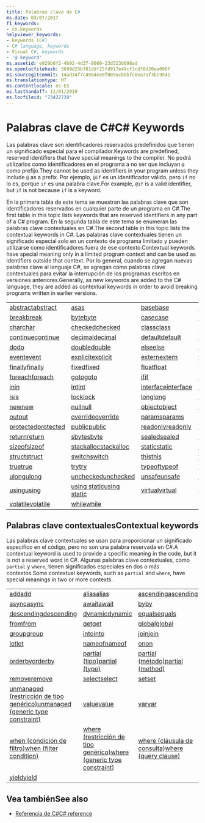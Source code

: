 ```yaml
---
title: Palabras clave de C#
ms.date: 03/07/2017
f1_keywords:
- cs.keywords
helpviewer_keywords:
- keywords [C#]
- C# language, keywords
- Visual C#, keywords
- '@ keyword'
ms.assetid: e929b0f2-4b92-4d37-8060-23d323b098ad
ms.openlocfilehash: 3699d25b781ddf25fd917e49cf3cdf8d20ea090f
ms.sourcegitcommit: 14ad34f7c4564ee0f009acb8bfc0ea7af3bc9541
ms.translationtype: HT
ms.contentlocale: es-ES
ms.lasthandoff: 11/01/2019
ms.locfileid: "73422739"
---
```

# <a name="c-keywords"></a><span data-ttu-id="cac45-102">Palabras clave de C#</span><span class="sxs-lookup"><span data-stu-id="cac45-102">C# Keywords</span></span>

<span data-ttu-id="cac45-103">Las palabras clave son identificadores reservados predefinidos que tienen un significado especial para el compilador.</span><span class="sxs-lookup"><span data-stu-id="cac45-103">Keywords are predefined, reserved identifiers that have special meanings to the compiler.</span></span> <span data-ttu-id="cac45-104">No podrá utilizarlos como identificadores en el programa a no ser que incluyan `@` como prefijo.</span><span class="sxs-lookup"><span data-stu-id="cac45-104">They cannot be used as identifiers in your program unless they include `@` as a prefix.</span></span> <span data-ttu-id="cac45-105">Por ejemplo, `@if` es un identificador válido, pero `if` no lo es, porque `if` es una palabra clave.</span><span class="sxs-lookup"><span data-stu-id="cac45-105">For example, `@if` is a valid identifier, but `if` is not because `if` is a keyword.</span></span>  
  
 <span data-ttu-id="cac45-106">En la primera tabla de este tema se muestran las palabras clave que son identificadores reservados en cualquier parte de un programa en C#.</span><span class="sxs-lookup"><span data-stu-id="cac45-106">The first table in this topic lists keywords that are reserved identifiers in any part of a C# program.</span></span> <span data-ttu-id="cac45-107">En la segunda tabla de este tema se enumeran las palabras clave contextuales en C#.</span><span class="sxs-lookup"><span data-stu-id="cac45-107">The second table in this topic lists the contextual keywords in C#.</span></span> <span data-ttu-id="cac45-108">Las palabras clave contextuales tienen un significado especial solo en un contexto de programa limitado y pueden utilizarse como identificadores fuera de ese contexto.</span><span class="sxs-lookup"><span data-stu-id="cac45-108">Contextual keywords have special meaning only in a limited program context and can be used as identifiers outside that context.</span></span> <span data-ttu-id="cac45-109">Por lo general, cuando se agregan nuevas palabras clave al lenguaje C#, se agregan como palabras clave contextuales para evitar la interrupción de los programas escritos en versiones anteriores.</span><span class="sxs-lookup"><span data-stu-id="cac45-109">Generally, as new keywords are added to the C# language, they are added as contextual keywords in order to avoid breaking programs written in earlier versions.</span></span>  
  
|||||  
|---|---|---|---|  
|[<span data-ttu-id="cac45-110">abstract</span><span class="sxs-lookup"><span data-stu-id="cac45-110">abstract</span></span>](abstract.md)|[<span data-ttu-id="cac45-111">as</span><span class="sxs-lookup"><span data-stu-id="cac45-111">as</span></span>](../operators/type-testing-and-cast.md#as-operator)|[<span data-ttu-id="cac45-112">base</span><span class="sxs-lookup"><span data-stu-id="cac45-112">base</span></span>](base.md)|[<span data-ttu-id="cac45-113">bool</span><span class="sxs-lookup"><span data-stu-id="cac45-113">bool</span></span>](bool.md)|  
|[<span data-ttu-id="cac45-114">break</span><span class="sxs-lookup"><span data-stu-id="cac45-114">break</span></span>](break.md)|[<span data-ttu-id="cac45-115">byte</span><span class="sxs-lookup"><span data-stu-id="cac45-115">byte</span></span>](../builtin-types/integral-numeric-types.md)|[<span data-ttu-id="cac45-116">case</span><span class="sxs-lookup"><span data-stu-id="cac45-116">case</span></span>](switch.md)|[<span data-ttu-id="cac45-117">catch</span><span class="sxs-lookup"><span data-stu-id="cac45-117">catch</span></span>](try-catch.md)|  
|[<span data-ttu-id="cac45-118">char</span><span class="sxs-lookup"><span data-stu-id="cac45-118">char</span></span>](char.md)|[<span data-ttu-id="cac45-119">checked</span><span class="sxs-lookup"><span data-stu-id="cac45-119">checked</span></span>](checked.md)|[<span data-ttu-id="cac45-120">class</span><span class="sxs-lookup"><span data-stu-id="cac45-120">class</span></span>](class.md)|[<span data-ttu-id="cac45-121">const</span><span class="sxs-lookup"><span data-stu-id="cac45-121">const</span></span>](const.md)|  
|[<span data-ttu-id="cac45-122">continue</span><span class="sxs-lookup"><span data-stu-id="cac45-122">continue</span></span>](continue.md)|[<span data-ttu-id="cac45-123">decimal</span><span class="sxs-lookup"><span data-stu-id="cac45-123">decimal</span></span>](../builtin-types/floating-point-numeric-types.md)|[<span data-ttu-id="cac45-124">default</span><span class="sxs-lookup"><span data-stu-id="cac45-124">default</span></span>](default.md)|[<span data-ttu-id="cac45-125">delegate</span><span class="sxs-lookup"><span data-stu-id="cac45-125">delegate</span></span>](../builtin-types/reference-types.md)|  
|[<span data-ttu-id="cac45-126">do</span><span class="sxs-lookup"><span data-stu-id="cac45-126">do</span></span>](do.md)|[<span data-ttu-id="cac45-127">double</span><span class="sxs-lookup"><span data-stu-id="cac45-127">double</span></span>](../builtin-types/floating-point-numeric-types.md)|[<span data-ttu-id="cac45-128">else</span><span class="sxs-lookup"><span data-stu-id="cac45-128">else</span></span>](if-else.md)|[<span data-ttu-id="cac45-129">enum</span><span class="sxs-lookup"><span data-stu-id="cac45-129">enum</span></span>](enum.md)|  
|[<span data-ttu-id="cac45-130">event</span><span class="sxs-lookup"><span data-stu-id="cac45-130">event</span></span>](event.md)|[<span data-ttu-id="cac45-131">explicit</span><span class="sxs-lookup"><span data-stu-id="cac45-131">explicit</span></span>](../operators/user-defined-conversion-operators.md)|[<span data-ttu-id="cac45-132">extern</span><span class="sxs-lookup"><span data-stu-id="cac45-132">extern</span></span>](extern.md)|[<span data-ttu-id="cac45-133">false</span><span class="sxs-lookup"><span data-stu-id="cac45-133">false</span></span>](false-literal.md)|  
|[<span data-ttu-id="cac45-134">finally</span><span class="sxs-lookup"><span data-stu-id="cac45-134">finally</span></span>](try-finally.md)|[<span data-ttu-id="cac45-135">fixed</span><span class="sxs-lookup"><span data-stu-id="cac45-135">fixed</span></span>](fixed-statement.md)|[<span data-ttu-id="cac45-136">float</span><span class="sxs-lookup"><span data-stu-id="cac45-136">float</span></span>](../builtin-types/floating-point-numeric-types.md)|[<span data-ttu-id="cac45-137">for</span><span class="sxs-lookup"><span data-stu-id="cac45-137">for</span></span>](for.md)|  
|[<span data-ttu-id="cac45-138">foreach</span><span class="sxs-lookup"><span data-stu-id="cac45-138">foreach</span></span>](foreach-in.md)|[<span data-ttu-id="cac45-139">goto</span><span class="sxs-lookup"><span data-stu-id="cac45-139">goto</span></span>](goto.md)|[<span data-ttu-id="cac45-140">if</span><span class="sxs-lookup"><span data-stu-id="cac45-140">if</span></span>](if-else.md)|[<span data-ttu-id="cac45-141">implicit</span><span class="sxs-lookup"><span data-stu-id="cac45-141">implicit</span></span>](../operators/user-defined-conversion-operators.md)|  
|[<span data-ttu-id="cac45-142">in</span><span class="sxs-lookup"><span data-stu-id="cac45-142">in</span></span>](in.md)|[<span data-ttu-id="cac45-143">int</span><span class="sxs-lookup"><span data-stu-id="cac45-143">int</span></span>](../builtin-types/integral-numeric-types.md)|[<span data-ttu-id="cac45-144">interface</span><span class="sxs-lookup"><span data-stu-id="cac45-144">interface</span></span>](interface.md)|[<span data-ttu-id="cac45-145">internal</span><span class="sxs-lookup"><span data-stu-id="cac45-145">internal</span></span>](internal.md)|
|[<span data-ttu-id="cac45-146">is</span><span class="sxs-lookup"><span data-stu-id="cac45-146">is</span></span>](is.md)|[<span data-ttu-id="cac45-147">lock</span><span class="sxs-lookup"><span data-stu-id="cac45-147">lock</span></span>](lock-statement.md)|[<span data-ttu-id="cac45-148">long</span><span class="sxs-lookup"><span data-stu-id="cac45-148">long</span></span>](../builtin-types/integral-numeric-types.md)|[<span data-ttu-id="cac45-149">namespace</span><span class="sxs-lookup"><span data-stu-id="cac45-149">namespace</span></span>](namespace.md)|
|[<span data-ttu-id="cac45-150">new</span><span class="sxs-lookup"><span data-stu-id="cac45-150">new</span></span>](../operators/new-operator.md)|[<span data-ttu-id="cac45-151">null</span><span class="sxs-lookup"><span data-stu-id="cac45-151">null</span></span>](null.md)|[<span data-ttu-id="cac45-152">object</span><span class="sxs-lookup"><span data-stu-id="cac45-152">object</span></span>](../builtin-types/reference-types.md)|[<span data-ttu-id="cac45-153">operator</span><span class="sxs-lookup"><span data-stu-id="cac45-153">operator</span></span>](../operators/operator-overloading.md)|
|[<span data-ttu-id="cac45-154">out</span><span class="sxs-lookup"><span data-stu-id="cac45-154">out</span></span>](out.md)|[<span data-ttu-id="cac45-155">override</span><span class="sxs-lookup"><span data-stu-id="cac45-155">override</span></span>](override.md)|[<span data-ttu-id="cac45-156">params</span><span class="sxs-lookup"><span data-stu-id="cac45-156">params</span></span>](params.md)|[<span data-ttu-id="cac45-157">private</span><span class="sxs-lookup"><span data-stu-id="cac45-157">private</span></span>](private.md)|
|[<span data-ttu-id="cac45-158">protected</span><span class="sxs-lookup"><span data-stu-id="cac45-158">protected</span></span>](protected.md)|[<span data-ttu-id="cac45-159">public</span><span class="sxs-lookup"><span data-stu-id="cac45-159">public</span></span>](public.md)|[<span data-ttu-id="cac45-160">readonly</span><span class="sxs-lookup"><span data-stu-id="cac45-160">readonly</span></span>](readonly.md)|[<span data-ttu-id="cac45-161">ref</span><span class="sxs-lookup"><span data-stu-id="cac45-161">ref</span></span>](ref.md)|
|[<span data-ttu-id="cac45-162">return</span><span class="sxs-lookup"><span data-stu-id="cac45-162">return</span></span>](return.md)|[<span data-ttu-id="cac45-163">sbyte</span><span class="sxs-lookup"><span data-stu-id="cac45-163">sbyte</span></span>](../builtin-types/integral-numeric-types.md)|[<span data-ttu-id="cac45-164">sealed</span><span class="sxs-lookup"><span data-stu-id="cac45-164">sealed</span></span>](sealed.md)|[<span data-ttu-id="cac45-165">short</span><span class="sxs-lookup"><span data-stu-id="cac45-165">short</span></span>](../builtin-types/integral-numeric-types.md)||
[<span data-ttu-id="cac45-166">sizeof</span><span class="sxs-lookup"><span data-stu-id="cac45-166">sizeof</span></span>](../operators/sizeof.md)|[<span data-ttu-id="cac45-167">stackalloc</span><span class="sxs-lookup"><span data-stu-id="cac45-167">stackalloc</span></span>](../operators/stackalloc.md)|[<span data-ttu-id="cac45-168">static</span><span class="sxs-lookup"><span data-stu-id="cac45-168">static</span></span>](static.md)|[<span data-ttu-id="cac45-169">string</span><span class="sxs-lookup"><span data-stu-id="cac45-169">string</span></span>](../builtin-types/reference-types.md)|
|[<span data-ttu-id="cac45-170">struct</span><span class="sxs-lookup"><span data-stu-id="cac45-170">struct</span></span>](struct.md)|[<span data-ttu-id="cac45-171">switch</span><span class="sxs-lookup"><span data-stu-id="cac45-171">switch</span></span>](switch.md)|[<span data-ttu-id="cac45-172">this</span><span class="sxs-lookup"><span data-stu-id="cac45-172">this</span></span>](this.md)|[<span data-ttu-id="cac45-173">throw</span><span class="sxs-lookup"><span data-stu-id="cac45-173">throw</span></span>](throw.md)|
|[<span data-ttu-id="cac45-174">true</span><span class="sxs-lookup"><span data-stu-id="cac45-174">true</span></span>](true-literal.md)|[<span data-ttu-id="cac45-175">try</span><span class="sxs-lookup"><span data-stu-id="cac45-175">try</span></span>](try-catch.md)|[<span data-ttu-id="cac45-176">typeof</span><span class="sxs-lookup"><span data-stu-id="cac45-176">typeof</span></span>](../operators/type-testing-and-cast.md#typeof-operator)|[<span data-ttu-id="cac45-177">uint</span><span class="sxs-lookup"><span data-stu-id="cac45-177">uint</span></span>](../builtin-types/integral-numeric-types.md)|
|[<span data-ttu-id="cac45-178">ulong</span><span class="sxs-lookup"><span data-stu-id="cac45-178">ulong</span></span>](../builtin-types/integral-numeric-types.md)|[<span data-ttu-id="cac45-179">unchecked</span><span class="sxs-lookup"><span data-stu-id="cac45-179">unchecked</span></span>](unchecked.md)|[<span data-ttu-id="cac45-180">unsafe</span><span class="sxs-lookup"><span data-stu-id="cac45-180">unsafe</span></span>](unsafe.md)|[<span data-ttu-id="cac45-181">ushort</span><span class="sxs-lookup"><span data-stu-id="cac45-181">ushort</span></span>](../builtin-types/integral-numeric-types.md)|
|[<span data-ttu-id="cac45-182">using</span><span class="sxs-lookup"><span data-stu-id="cac45-182">using</span></span>](using.md)|[<span data-ttu-id="cac45-183">using static</span><span class="sxs-lookup"><span data-stu-id="cac45-183">using static</span></span>](using-static.md)|[<span data-ttu-id="cac45-184">virtual</span><span class="sxs-lookup"><span data-stu-id="cac45-184">virtual</span></span>](virtual.md)|[<span data-ttu-id="cac45-185">void</span><span class="sxs-lookup"><span data-stu-id="cac45-185">void</span></span>](void.md)|
|[<span data-ttu-id="cac45-186">volatile</span><span class="sxs-lookup"><span data-stu-id="cac45-186">volatile</span></span>](volatile.md)|[<span data-ttu-id="cac45-187">while</span><span class="sxs-lookup"><span data-stu-id="cac45-187">while</span></span>](while.md)|

## <a name="contextual-keywords"></a><span data-ttu-id="cac45-188">Palabras clave contextuales</span><span class="sxs-lookup"><span data-stu-id="cac45-188">Contextual keywords</span></span>

 <span data-ttu-id="cac45-189">Las palabras clave contextuales se usan para proporcionar un significado específico en el código, pero no son una palabra reservada en C#.</span><span class="sxs-lookup"><span data-stu-id="cac45-189">A contextual keyword is used to provide a specific meaning in the code, but it is not a reserved word in C#.</span></span> <span data-ttu-id="cac45-190">Algunas palabras clave contextuales, como `partial` y `where`, tienen significados especiales en dos o más contextos.</span><span class="sxs-lookup"><span data-stu-id="cac45-190">Some contextual keywords, such as `partial` and `where`, have special meanings in two or more contexts.</span></span>  
  
||||  
|---|---|---|  
|[<span data-ttu-id="cac45-191">add</span><span class="sxs-lookup"><span data-stu-id="cac45-191">add</span></span>](add.md)|[<span data-ttu-id="cac45-192">alias</span><span class="sxs-lookup"><span data-stu-id="cac45-192">alias</span></span>](extern-alias.md)|[<span data-ttu-id="cac45-193">ascending</span><span class="sxs-lookup"><span data-stu-id="cac45-193">ascending</span></span>](ascending.md)|
|[<span data-ttu-id="cac45-194">async</span><span class="sxs-lookup"><span data-stu-id="cac45-194">async</span></span>](async.md)|[<span data-ttu-id="cac45-195">await</span><span class="sxs-lookup"><span data-stu-id="cac45-195">await</span></span>](../operators/await.md)|[<span data-ttu-id="cac45-196">by</span><span class="sxs-lookup"><span data-stu-id="cac45-196">by</span></span>](by.md)|
|[<span data-ttu-id="cac45-197">descending</span><span class="sxs-lookup"><span data-stu-id="cac45-197">descending</span></span>](descending.md)|[<span data-ttu-id="cac45-198">dynamic</span><span class="sxs-lookup"><span data-stu-id="cac45-198">dynamic</span></span>](../builtin-types/reference-types.md)|[<span data-ttu-id="cac45-199">equals</span><span class="sxs-lookup"><span data-stu-id="cac45-199">equals</span></span>](equals.md)|
|[<span data-ttu-id="cac45-200">from</span><span class="sxs-lookup"><span data-stu-id="cac45-200">from</span></span>](from-clause.md)|[<span data-ttu-id="cac45-201">get</span><span class="sxs-lookup"><span data-stu-id="cac45-201">get</span></span>](get.md)|[<span data-ttu-id="cac45-202">global</span><span class="sxs-lookup"><span data-stu-id="cac45-202">global</span></span>](../operators/namespace-alias-qualifier.md)|
|[<span data-ttu-id="cac45-203">group</span><span class="sxs-lookup"><span data-stu-id="cac45-203">group</span></span>](group-clause.md)|[<span data-ttu-id="cac45-204">into</span><span class="sxs-lookup"><span data-stu-id="cac45-204">into</span></span>](into.md)|[<span data-ttu-id="cac45-205">join</span><span class="sxs-lookup"><span data-stu-id="cac45-205">join</span></span>](join-clause.md)|
|[<span data-ttu-id="cac45-206">let</span><span class="sxs-lookup"><span data-stu-id="cac45-206">let</span></span>](let-clause.md)|[<span data-ttu-id="cac45-207">nameof</span><span class="sxs-lookup"><span data-stu-id="cac45-207">nameof</span></span>](../operators/nameof.md)|[<span data-ttu-id="cac45-208">on</span><span class="sxs-lookup"><span data-stu-id="cac45-208">on</span></span>](on.md)|
|[<span data-ttu-id="cac45-209">orderby</span><span class="sxs-lookup"><span data-stu-id="cac45-209">orderby</span></span>](orderby-clause.md)|[<span data-ttu-id="cac45-210">partial (tipo)</span><span class="sxs-lookup"><span data-stu-id="cac45-210">partial (type)</span></span>](partial-type.md)|[<span data-ttu-id="cac45-211">partial (método)</span><span class="sxs-lookup"><span data-stu-id="cac45-211">partial (method)</span></span>](partial-method.md)|
|[<span data-ttu-id="cac45-212">remove</span><span class="sxs-lookup"><span data-stu-id="cac45-212">remove</span></span>](remove.md)|[<span data-ttu-id="cac45-213">select</span><span class="sxs-lookup"><span data-stu-id="cac45-213">select</span></span>](select-clause.md)|[<span data-ttu-id="cac45-214">set</span><span class="sxs-lookup"><span data-stu-id="cac45-214">set</span></span>](set.md)|
|[<span data-ttu-id="cac45-215">unmanaged (restricción de tipo genérico)</span><span class="sxs-lookup"><span data-stu-id="cac45-215">unmanaged (generic type constraint)</span></span>](where-generic-type-constraint.md)|[<span data-ttu-id="cac45-216">value</span><span class="sxs-lookup"><span data-stu-id="cac45-216">value</span></span>](value.md)|[<span data-ttu-id="cac45-217">var</span><span class="sxs-lookup"><span data-stu-id="cac45-217">var</span></span>](var.md)|
|[<span data-ttu-id="cac45-218">when (condición de filtro)</span><span class="sxs-lookup"><span data-stu-id="cac45-218">when (filter condition)</span></span>](when.md)|[<span data-ttu-id="cac45-219">where (restricción de tipo genérico)</span><span class="sxs-lookup"><span data-stu-id="cac45-219">where (generic type constraint)</span></span>](where-generic-type-constraint.md)|[<span data-ttu-id="cac45-220">where (cláusula de consulta)</span><span class="sxs-lookup"><span data-stu-id="cac45-220">where (query clause)</span></span>](where-clause.md)|
|[<span data-ttu-id="cac45-221">yield</span><span class="sxs-lookup"><span data-stu-id="cac45-221">yield</span></span>](yield.md)| | |
  
## <a name="see-also"></a><span data-ttu-id="cac45-222">Vea también</span><span class="sxs-lookup"><span data-stu-id="cac45-222">See also</span></span>

- [<span data-ttu-id="cac45-223">Referencia de C#</span><span class="sxs-lookup"><span data-stu-id="cac45-223">C# reference</span></span>](../index.md)
